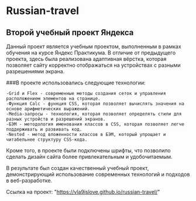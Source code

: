 # Russian-travel
## Второй учебный проект Яндекса

Данный проект является учебным проектом, выполненным в рамках обучения на курсе Яндекс Практикума. В отличие от предыдущего проекта, здесь была реализована адаптивная вёрстка, которая позволяет сайту корректно отображаться на устройствах с разными разрешениями экрана.

###В проекте использовались следующие технологии:

    -Grid и Flex - современные методы создания сеток и управления расположением элементов на странице.
    -Функция Calc - функция CSS, которая позволяет вычислять значения на основе арифметических выражений.
    -Media-запросы - технология, которая позволяет определять стили для разных устройств и разрешений экранов.
    -БЭМ - методология именования классов в CSS, которая позволяет легче поддерживать и развивать код.
    -Nested - метод вложенности классов в БЭМ, который упрощает и читабельнее структуру CSS-кода.

Кроме того, в проекте были подключены шрифты, что позволило сделать дизайн сайта более привлекательным и удобочитаемым.

В результате был создан качественный учебный проект, демонстрирующий использование современных технологий и подходов в веб-разработке.

Ссылка на проект: "https://vla9islove.github.io/russian-travel/"

